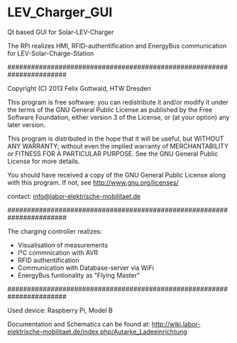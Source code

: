 LEV_Charger_GUI
===============

Qt based GUI for Solar-LEV-Charger

The RPi realizes HMI, RFID-authentification and EnergyBus communication
for LEV-Solar-Charge-Station

#######################################################################

Copyright (C) 2013  Felix Gottwald, HTW Dresden

  This program is free software: you can redistribute it and/or modify
  it under the terms of the GNU General Public License as published by
  the Free Software Foundation, either version 3 of the License, or
  (at your option) any later version.

  This program is distributed in the hope that it will be useful,
  but WITHOUT ANY WARRANTY; without even the implied warranty of
  MERCHANTABILITY or FITNESS FOR A PARTICULAR PURPOSE.  See the
  GNU General Public License for more details.

  You should have received a copy of the GNU General Public License
  along with this program.  If not, see <http://www.gnu.org/licenses/>

contact:
info@labor-elektrische-mobilitaet.de

#######################################################################

The charging controller realizes:
- Visualisation of measurements 
- I²C commnication with AVR 
- RFID authentification 
- Communication with Database-server via WiFi
- EnergyBus funtionality as "Flying Master"

#######################################################################

Used device: Raspberry Pi, Model B

Documentation and Schematics can be found at: 
http://wiki.labor-elektrische-mobilitaet.de/index.php/Autarke_Ladeeinrichtung

